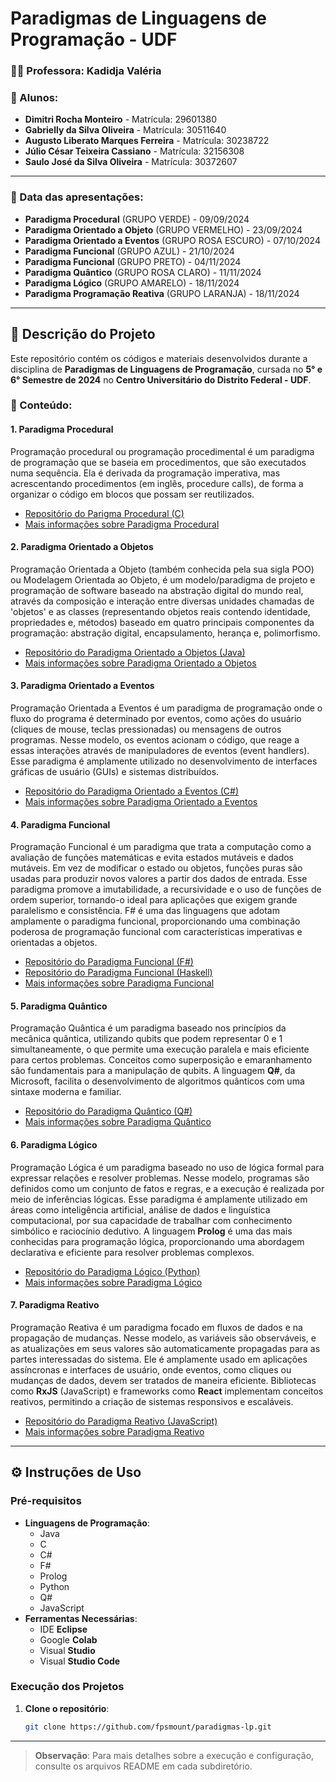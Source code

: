 # Paradigmas de Linguagens de Programação - UDF 

### **👩‍🏫 Professora:** Kadidja Valéria

### **👥 Alunos:**
- **Dimitri Rocha Monteiro** - Matrícula: 29601380  
- **Gabrielly da Silva Oliveira** - Matrícula: 30511640  
- **Augusto Liberato Marques Ferreira** - Matrícula: 30238722
- **Júlio César Teixeira Cassiano** - Matrícula: 32156308
- **Saulo José da Silva Oliveira** - Matrícula: 30372607

---

### **📅 Data das apresentações:**
- **Paradigma Procedural** (GRUPO VERDE) - 09/09/2024  
- **Paradigma Orientado a Objeto** (GRUPO VERMELHO) -  23/09/2024
- **Paradigma Orientado a Eventos** (GRUPO ROSA ESCURO) - 07/10/2024
- **Paradigma Funcional** (GRUPO AZUL) - 21/10/2024
- **Paradigma Funcional** (GRUPO PRETO) - 04/11/2024
- **Paradigma Quântico** (GRUPO ROSA CLARO) - 11/11/2024
- **Paradigma Lógico** (GRUPO AMARELO) - 18/11/2024
- **Paradigma Programação Reativa** (GRUPO LARANJA) - 18/11/2024 

---

## **📜 Descrição do Projeto**

Este repositório contém os códigos e materiais desenvolvidos durante a disciplina de **Paradigmas de Linguagens de Programação**, cursada no **5° e 6° Semestre de 2024** no **Centro Universitário do Distrito Federal - UDF**.

### **📖 Conteúdo:**

#### **1. Paradigma Procedural**  
Programação procedural ou programação procedimental é um paradigma de programação que se baseia em procedimentos, que são executados numa sequência. Ela é derivada da programação imperativa, mas acrescentando procedimentos (em inglês, procedure calls), de forma a organizar o código em blocos que possam ser reutilizados. 

- [Repositório do Parigma Procedural (C)](https://github.com/fpsmount/paradigma-procedural-PLP/tree/fd1a9320099743c313315a3cb80e2d8cbb863802)
- [Mais informações sobre Paradigma Procedural](https://pt.wikipedia.org/wiki/Programa%C3%A7%C3%A3o_procedural)

#### **2. Paradigma Orientado a Objetos**  
Programação Orientada a Objeto (também conhecida pela sua sigla POO) ou Modelagem Orientada ao Objeto, é um modelo/paradigma de projeto e programação de software baseado na abstração digital do mundo real, através da composição e interação entre diversas unidades chamadas de 'objetos' e as classes (representando objetos reais contendo identidade, propriedades e, métodos) baseado em quatro principais componentes da programação: abstração digital, encapsulamento, herança e, polimorfismo. 

- [Repositório do Paradigma Orientado a Objetos (Java)](https://github.com/fpsmount/PROJETO-PARADGMAS---POO/tree/1f507b853bf02584a38b2d299d956da1dfc1b239)
- [Mais informações sobre Paradigma Orientado a Objetos](https://pt.wikipedia.org/wiki/Orienta%C3%A7%C3%A3o_a_objetos)

#### **3. Paradigma Orientado a Eventos**  
Programação Orientada a Eventos é um paradigma de programação onde o fluxo do programa é determinado por eventos, como ações do usuário (cliques de mouse, teclas pressionadas) ou mensagens de outros programas. Nesse modelo, os eventos acionam o código, que reage a essas interações através de manipuladores de eventos (event handlers). Esse paradigma é amplamente utilizado no desenvolvimento de interfaces gráficas de usuário (GUIs) e sistemas distribuídos.

- [Repositório do Paradigma Orientado a Eventos (C#)](https://github.com/fpsmount/paradigma_orientado_a_eventos)
- [Mais informações sobre Paradigma Orientado a Eventos](https://pt.wikipedia.org/wiki/Programa%C3%A7%C3%A3o_orientada_a_eventos)

#### **4. Paradigma Funcional**  
Programação Funcional é um paradigma que trata a computação como a avaliação de funções matemáticas e evita estados mutáveis e dados mutáveis. Em vez de modificar o estado ou objetos, funções puras são usadas para produzir novos valores a partir dos dados de entrada. Esse paradigma promove a imutabilidade, a recursividade e o uso de funções de ordem superior, tornando-o ideal para aplicações que exigem grande paralelismo e consistência. F# é uma das linguagens que adotam amplamente o paradigma funcional, proporcionando uma combinação poderosa de programação funcional com características imperativas e orientadas a objetos.

- [Repositório do Paradigma Funcional (F#)](https://github.com/DEV-JVCQ/Paradigma_Funcional)
- [Repositório do Paradigma Funcional (Haskell)](https://github.com/fpsmount/funcional-haskell/tree/9cf52f048ad67bc6b3fe1febf10775300064a4a5)
- [Mais informações sobre Paradigma Funcional](https://pt.wikipedia.org/wiki/Programa%C3%A7%C3%A3o_funcional)

#### **5. Paradigma Quântico**  
Programação Quântica é um paradigma baseado nos princípios da mecânica quântica, utilizando qubits que podem representar 0 e 1 simultaneamente, o que permite uma execução paralela e mais eficiente para certos problemas. Conceitos como superposição e emaranhamento são fundamentais para a manipulação de qubits. A linguagem **Q#**, da Microsoft, facilita o desenvolvimento de algoritmos quânticos com uma sintaxe moderna e familiar.

- [Repositório do Paradigma Quântico (Q#)](https://github.com/fpsmount/paradigma-quantico)
- [Mais informações sobre Paradigma Quântico](https://pt.wikipedia.org/wiki/Computa%C3%A7%C3%A3o_qu%C3%A2ntica)

#### **6. Paradigma Lógico**  
Programação Lógica é um paradigma baseado no uso de lógica formal para expressar relações e resolver problemas. Nesse modelo, programas são definidos como um conjunto de fatos e regras, e a execução é realizada por meio de inferências lógicas. Esse paradigma é amplamente utilizado em áreas como inteligência artificial, análise de dados e linguística computacional, por sua capacidade de trabalhar com conhecimento simbólico e raciocínio dedutivo. A linguagem **Prolog** é uma das mais conhecidas para programação lógica, proporcionando uma abordagem declarativa e eficiente para resolver problemas complexos.

- [Repositório do Paradigma Lógico (Python)](https://github.com/fpsmount/ProjetoDeParadigmaLogico)
- [Mais informações sobre Paradigma Lógico](https://pt.wikipedia.org/wiki/Programa%C3%A7%C3%A3o_l%C3%B3gica)

#### **7. Paradigma Reativo**  
Programação Reativa é um paradigma focado em fluxos de dados e na propagação de mudanças. Nesse modelo, as variáveis são observáveis, e as atualizações em seus valores são automaticamente propagadas para as partes interessadas do sistema. Ele é amplamente usado em aplicações assíncronas e interfaces de usuário, onde eventos, como cliques ou mudanças de dados, devem ser tratados de maneira eficiente. Bibliotecas como **RxJS** (JavaScript) e frameworks como **React** implementam conceitos reativos, permitindo a criação de sistemas responsivos e escaláveis.

- [Repositório do Paradigma Reativo (JavaScript)](https://github.com/fpsmount/Programa-o-reativa)
- [Mais informações sobre Paradigma Reativo](https://pt.wikipedia.org/wiki/Programa%C3%A7%C3%A3o_reativa)

---

## **⚙️ Instruções de Uso**

### **Pré-requisitos**

- **Linguagens de Programação**:
  - Java
  - C
  - C#
  - F#
  - Prolog
  - Python
  - Q#
  - JavaScript
- **Ferramentas Necessárias**:
  - IDE **Eclipse**
  - Google **Colab**
  - Visual **Studio**
  - Visual **Studio Code**

### **Execução dos Projetos**

1. **Clone o repositório**:
   ```bash
   git clone https://github.com/fpsmount/paradigmas-lp.git
   ```

---

> **Observação**: Para mais detalhes sobre a execução e configuração, consulte os arquivos README em cada subdiretório.
